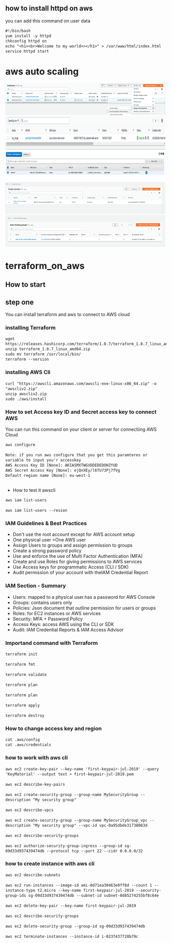 
## how to install httpd on aws 

you can add this command on user data
```
#!/bin/bash
yum install -y httpd
chkconfig httpd on
echo "<h1><br>Welcome to my world<></h1>" > /var/www/html/index.html
service httpd start
```


# aws auto scaling

<img src="1.png" width="500" height="100" />
<img src="2.png" width="500" height="100" />
<img src="3.png" width="500" height="100" />
<img src="4.png" width="500" height="100" />
<img src="5.png" width="500" height="100" />



# terraform_on_aws


## How to start

## step one 
You can install terraform and aws to connect to AWS cloud

### installing Terraform
```
wget https://releases.hashicorp.com/terraform/1.0.7/terraform_1.0.7_linux_amd64.zip
unzip terraform_1.0.7_linux_amd64.zip
sudo mv terraform /usr/local/bin/
terraform --version

```
### installing AWS Cli
```
curl "https://awscli.amazonaws.com/awscli-exe-linux-x86_64.zip" -o "awscliv2.zip"
unzip awscliv2.zip
sudo ./aws/install

```
### How to set Access key ID and Secret access key to connect AWS

You can run this command on your client or server for connectiing AWS Cloud

```
aws configure

Note: if you run aws configure that you get this paramteres or variable to input you'r accesskey
AWS Access Key ID [None]: AKIASMXTWGVDDEDEDOHZYUD
AWS Secret Access Key [None]: ejQnXEy/l6TU73Pj7fVg         
Default region name [None]: eu-west-1


```
* How to test it awscli

```
aws iam list-users

aws iam list-users --resion

```

### IAM Guidelines & Best Practices

* Don't use the root account except for AWS account setup
* One physical user =One AWS user
* Assign Users to groups and assign permission to groups
* Create a strong password policy
* Use and enforce the use of Multi Factor Authentication (MFA)
* Create and use Roles for giving permissions to AWS services
* Use Access keys for programmatic Access (CLI /  SDK)
* Audit permission of your account with theIAM Credential Report

### IAM Section - Summary
* Users: mapped to a physical user.has a password for AWS Console
* Groups: contains users only
* Policies: Json document that outline permission for users or groups
* Roles: for EC2 instances or AWS services
* Security: MFA + Password Policy
* Access Keys: access AWS using the CLI or SDK
* Audit: IAM Credential Reports & IAM Access Advisor

### Importand command with Terraform

```
terraform init

terraform fmt

terraform validate

terraform plan

terraform plan

terraform apply

terraform destroy
```
### How to change access key and region

```
cat .aws/config
cat .aws/credentials
```
### how to work with aws cli
```
aws ec2 create-key-pair --key-name 'first-keypair-jul-2019' --query 'KeyMaterial' --output text > first-keypair-jul-2019.pem

aws ec2 describe-key-pairs

aws ec2 create-security-group --group-name MySecurityGroup --description "My security group"

aws ec2 describe-vpcs

aws ec2 create-security-group --group-name MySecurityGroup_vpc --description "My security group" --vpc-id vpc-0a95dbde31738083d

aws ec2 describe-security-groups

aws ec2 authorize-security-group-ingress --group-id sg-09d33d937439474db --protocol tcp --port 22 --cidr 0.0.0.0/32
```
### how to create instance with aws cli
```
aws ec2 describe-subnets

aws ec2 run-instances --image-id ami-0d71ea30463e0ff8d --count 1 --instance-type t2.micro --key-name first-keypair-jul-2019 --security-group-ids sg-09d33d937439474db --subnet-id subnet-0d85274255bf8c64e

aws ec2 delete-key-pair --key-name first-keypair-jul-2019

aws ec2 describe-security-groups

aws ec2 delete-security-group --group-id sg-09d33d937439474db

aws ec2 terminate-instances --instance-id i-023f437728b79c

```
